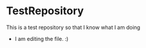 # TestRepository
This is a test repository so that I know what I am doing

 - I am editing the file. :)
